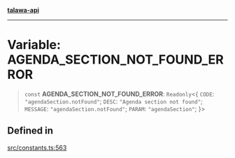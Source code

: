 [**talawa-api**](../../README.md)

***

# Variable: AGENDA\_SECTION\_NOT\_FOUND\_ERROR

> `const` **AGENDA\_SECTION\_NOT\_FOUND\_ERROR**: `Readonly`\<\{ `CODE`: `"agendaSection.notFound"`; `DESC`: `"Agenda section not found"`; `MESSAGE`: `"agendaSection.notFound"`; `PARAM`: `"agendaSection"`; \}\>

## Defined in

[src/constants.ts:563](https://github.com/Suyash878/talawa-api/blob/f376d03c37e9acd046e7cc983947432c95f74442/src/constants.ts#L563)
